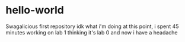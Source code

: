 # hello-world
Swagalicious first repository
idk what i'm doing at this point, i spent 45 minutes working on lab 1 thinking it's lab 0 and now i have a headache
